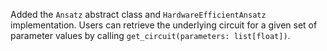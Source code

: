 Added the `Ansatz` abstract class and `HardwareEfficientAnsatz` implementation. Users can retrieve the underlying circuit for a given set of parameter values by calling `get_circuit(parameters: list[float])`.

